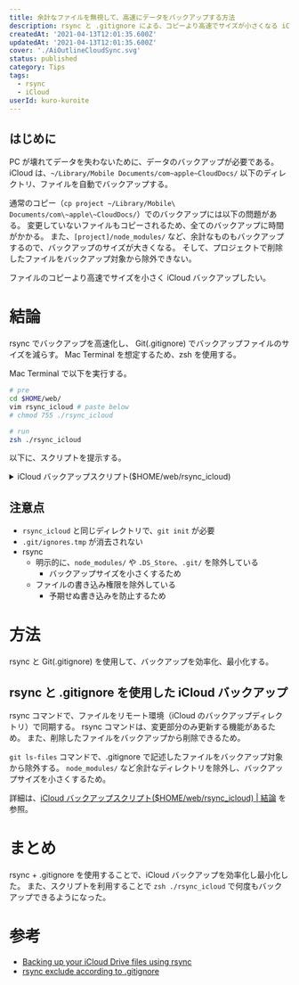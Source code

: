 ```yaml
---
title: 余計なファイルを無視して、高速にデータをバックアップする方法
description: rsync と .gitignore による、コピーより高速でサイズが小さくなる iCloud バックアップスクリプトを公開。
createdAt: '2021-04-13T12:01:35.600Z'
updatedAt: '2021-04-13T12:01:35.600Z'
cover: './AiOutlineCloudSync.svg'
status: published
category: Tips
tags:
  - rsync
  - iCloud
userId: kuro-kuroite
---
```


## はじめに

PC が壊れてデータを失わないために、データのバックアップが必要である。
iCloud は、`~/Library/Mobile Documents/com~apple~CloudDocs/` 以下のディレクトリ、ファイルを自動でバックアップする。

通常のコピー（`cp project ~/Library/Mobile\ Documents/com\~apple\~CloudDocs/`）でのバックアップには以下の問題がある。
変更していないファイルもコピーされるため、全てのバックアップに時間がかかる。
また、`[project]/node_modules/` など、余計なものもバックアップするので、バックアップのサイズが大きくなる。
そして、プロジェクトで削除したファイルをバックアップ対象から除外できない。

ファイルのコピーより高速でサイズを小さく iCloud バックアップしたい。

# 結論

rsync でバックアップを高速化し、 Git(.gitignore) でバックアップファイルのサイズを減らす。
Mac Terminal を想定するため、zsh を使用する。

Mac Terminal で以下を実行する。

```zsh
# pre
cd $HOME/web/
vim rsync_icloud # paste below
# chmod 755 ./rsync_icloud

# run
zsh ./rsync_icloud
```

以下に、スクリプトを提示する。

<details>
  <summary>
    iCloud バックアップスクリプト($HOME/web/rsync_icloud)
  </summary>
  <div>

```zsh:title=$HOME/web/rsync_icloud
#!/usr/bin/env zsh

set -e

# usage:
#         zsh ./rsync_icloud
#         zsh ./rsync_icloud web_pages/

project_path=`echo "$1" | sed -e 's/\/\//\//g'`
# TODO: バックアップしたいディレクトリに変更する。
# TODO: そのディレクトリ直下に、rsync_icloud を移動する
src_dir="$HOME/web/$project_path"
dest_dir="$HOME/Library/Mobile Documents/com~apple~CloudDocs/web/$project_path"

rm -f .git/ignores.tmp

# そのディレクトリ以下にある全ての.gitignoreから除外するファイル、ディレクトリ一覧を取得
# .git/ignores.tmpにコピー
find . \
  -type d -name 'node_modules' -prune \
  -o -type d -name 'public' -prune \
  -o -type d -name '.cache' -prune \
  -o -type f -name '.gitignore' -print \
    | xargs -L 1 dirname \
    | xargs -L 1 zsh -c 'current_dir=`pwd | sed -e "s@\/@\\\/@"` ; cd $0 && \
      git -C . ls-files \
        --exclude-standard -oi --directory \
    | xargs -I {} echo `pwd`/{} \
    | xargs -I {} echo "-" {}' \
    >> .git/ignores.tmp

# rsync は実行場所からの相対パスであるため
current_dir=`pwd`
sed -i -e "s@${current_dir}/@@" .git/ignores.tmp

# for debug
# cat .git/ignores.tmp
# echo $src_dir
# echo $dest_dir

rsync --archive --human-readable --links --delete \
  --exclude='node_modules/' \
  --exclude='.DS_Store' \
  --exclude='.git/' \
  --exclude='.git/ignores.tmp' \
  --exclude-from='.git/ignores.tmp' \
  --chmod='F-w' \
  $src_dir $dest_dir
  # --include '.git'
```

  </div>
</details>

## 注意点

- `rsync_icloud` と同じディレクトリで、`git init` が必要
- `.git/ignores.tmp` が消去されない
- rsync
  - 明示的に、`node_modules/` や `.DS_Store`、`.git/` を除外している
    - バックアップサイズを小さくするため
  - ファイルの書き込み権限を除外している
    - 予期せぬ書き込みを防止するため

# 方法

rsync と Git(.gitignore) を使用して、バックアップを効率化、最小化する。

## rsync と .gitignore を使用した iCloud バックアップ

rsync コマンドで、ファイルをリモート環境（iCloud のバックアップディレクトリ）で同期する。
rsync コマンドは、変更部分のみ更新する機能があるため。
また、削除したファイルをバックアップから削除できるため。

`git ls-files` コマンドで、.gitignore で記述したファイルをバックアップ対象から除外する。
`node_modules/` など余計なディレクトリを除外し、バックアップサイズを小さくするため。

詳細は、[iCloud バックアップスクリプト($HOME/web/rsync_icloud) | 結論](#結論) を参照。

# まとめ

rsync + .gitignore を使用することで、iCloud バックアップを効率化し最小化した。
また、スクリプトを利用することで `zsh ./rsync_icloud` で何度もバックアップできるようになった。

# 参考

- [Backing up your iCloud Drive files using rsync](https://www.jessesquires.com/blog/2019/09/27/icloud-backup-using-rsync/)
- [rsync exclude according to .gitignore](https://stackoverflow.com/a/50059607)
